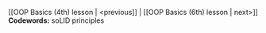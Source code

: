 [[OOP Basics (4th) lesson | <previous]]  |  [[OOP Basics (6th) lesson | next>]]
**Codewords:** soLID principles
